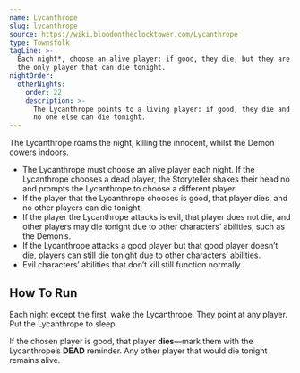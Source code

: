 ```yaml
---
name: Lycanthrope
slug: lycanthrope
source: https://wiki.bloodontheclocktower.com/Lycanthrope
type: Townsfolk
tagLine: >-
  Each night*, choose an alive player: if good, they die, but they are
  the only player that can die tonight.
nightOrder:
  otherNights:
    order: 22
    description: >-
      The Lycanthrope points to a living player: if good, they die and
      no one else can die tonight.
---
```


The Lycanthrope roams the night, killing the innocent, whilst the Demon
cowers indoors.

- The Lycanthrope must choose an alive player each night. If the
  Lycanthrope chooses a dead player, the Storyteller shakes their head
  no and prompts the Lycanthrope to choose a different player.
- If the player that the Lycanthrope chooses is good, that player dies,
  and no other players can die tonight.
- If the player the Lycanthrope attacks is evil, that player does not
  die, and other players may die tonight due to other characters’
  abilities, such as the Demon’s.
- If the Lycanthrope attacks a good player but that good player doesn’t
  die, players can still die tonight due to other characters’ abilities.
- Evil characters’ abilities that don’t kill still function normally.

## How To Run

Each night except the first, wake the Lycanthrope. They point at any
player. Put the Lycanthrope to sleep.

If the chosen player is good, that player **dies**—mark them with the
Lycanthrope’s **DEAD** reminder. Any other player that would die tonight
remains alive.
